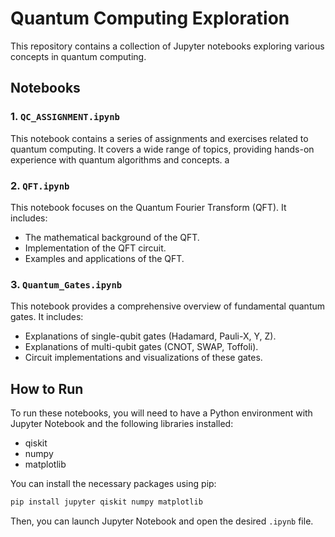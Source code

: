 # Quantum Computing Exploration

This repository contains a collection of Jupyter notebooks exploring various concepts in quantum computing.

## Notebooks

### 1. `QC_ASSIGNMENT.ipynb`

This notebook contains a series of assignments and exercises related to quantum computing. It covers a wide range of topics, providing hands-on experience with quantum algorithms and concepts.
a
### 2. `QFT.ipynb`

This notebook focuses on the Quantum Fourier Transform (QFT). It includes:
- The mathematical background of the QFT.
- Implementation of the QFT circuit.
- Examples and applications of the QFT.

### 3. `Quantum_Gates.ipynb`

This notebook provides a comprehensive overview of fundamental quantum gates. It includes:
- Explanations of single-qubit gates (Hadamard, Pauli-X, Y, Z).
- Explanations of multi-qubit gates (CNOT, SWAP, Toffoli).
- Circuit implementations and visualizations of these gates.

## How to Run

To run these notebooks, you will need to have a Python environment with Jupyter Notebook and the following libraries installed:
- qiskit
- numpy
- matplotlib

You can install the necessary packages using pip:
```bash
pip install jupyter qiskit numpy matplotlib
```

Then, you can launch Jupyter Notebook and open the desired `.ipynb` file.
